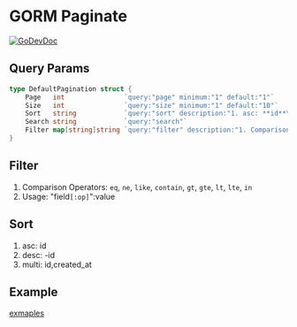 # GORM Paginate

[![GoDevDoc](https://img.shields.io/badge/dev-doc-00ADD8?logo=go)](https://pkg.go.dev/github.com/fourcels/paginate)

## Query Params

```go
type DefaultPagination struct {
	Page   int               `query:"page" minimum:"1" default:"1"`
	Size   int               `query:"size" minimum:"1" default:"10"`
	Sort   string            `query:"sort" description:"1. asc: **id**\n2. desc: **-id**\n3. multi: **id,created_at**"`
	Search string            `query:"search"`
	Filter map[string]string `query:"filter" description:"1. Comparison Operators: **eq**, **ne**, **like**, **contain**, **gt**, **gte**, **lt**, **lte**, **in**\n2. Usage: \"field**[:op]**\":value"`
}
```

## Filter

1. Comparison Operators: `eq`, `ne`, `like`, `contain`, `gt`, `gte`, `lt`,
   `lte`, `in`
1. Usage: "field`[:op]`":value

## Sort

1. asc: id
1. desc: -id
1. multi: id,created_at

## Example

[exmaples](./examples/main.go)
